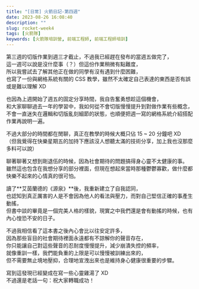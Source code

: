 ```yaml
---
title: "[日常] 火箭日記-第四週"
date: 2023-08-26 16:08:40
description: ""
slug: rocket-week4
tags: [火箭隊]
keywords: [火箭隊培訓營, 前端工程師, 前端工程師培訓]
---
```


第三週的切版作業到週三才截止，不過我已經趕在發布的當週五做完了，  
這一週可以說是沒什麼事（？）但這份作業稍微有點難度，  
所以我嘗試去了解其他正在做的同學有沒有遇到什麼困難，  
也寫了一份與網格系統有關的 CSS 教學，雖然不太確定自己表達的東西是否有誤或是難以理解 XD

<!-- more -->

也因為上週開始了週五的固定分享時間，我自告奮勇想趁這個機會，  
和大家聊聊過去一年的學習中，我如何從不會切版慢慢提升到對做作業有些概念，  
不會一直迷失在邏輯和切版亂刻細節的狀態，也順便把週一寫的網格系統介紹搭配作業再說明一遍。

不過大部分的時間都在閒聊，真正在教學的時候大概只佔 15 ~ 20 分鐘吧 XD  
（但我覺得在快樂星期五的加持下應該沒人想聽太滿的技術分享，加上我也沒那麼多料可以說）

聊著聊著又想到剛退伍的時候，因為社會期待的問題搞得身心靈不太健康的事。  
雖然這也包含在我想分享的部分裡面，但現在想起來當時那種鬱鬱寡歡，做什麼都快樂不起來的心情真的很可怕。

讀了**艾茵蘭德的《源泉》**後，我重新建立了自我認同，  
也認知到真正厲害的人是不會因為他人的看法與壓力，而對自己堅信正確的事產生動搖，  
但書中談的畢竟是一個完美人格的樣貌，現實之中我們還是會有動搖的時候，也有內心惶恐不安的日子。

不過我相信看了這本書之後內心會比以往安定許多，  
因為那些盲目的社會期待裡面永遠都有不諒解你的聲音存在，  
你只能讓自己對這些聲音的忍耐度慢慢提升，減少崩潰失控的頻率，  
就像重訓一樣，我們能負重的上限是可以慢慢被訓練出來的，  
但不需要無止境地壓抑，合理地宣洩出來也是維持身心健康很重要的步驟。

寫到這發現已經變成在寫一些心靈雞湯了 XD  
不過還是老話一句：祝大家轉職成功！
